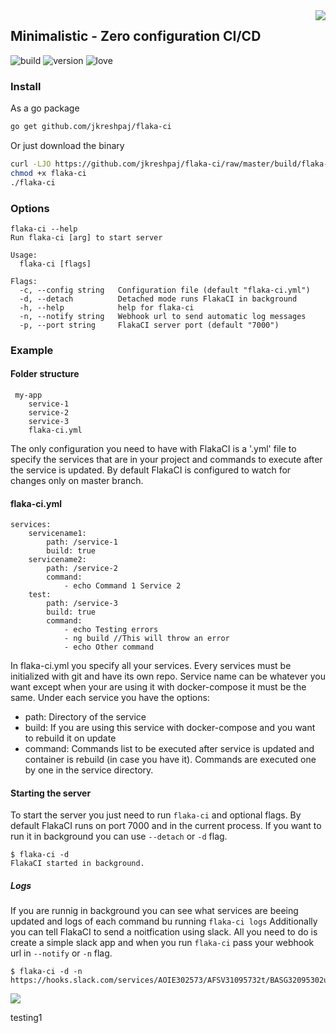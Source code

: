 <img src="https://i.imgur.com/e07eZQv.png" align="right" />

## Minimalistic - Zero configuration CI/CD
![build](https://camo.githubusercontent.com/30ae0cf6825132db112b4208a5776454bf0cc330/68747470733a2f2f73656d6170686f72656170702e636f6d2f6170692f76312f70726f6a656374732f64346363613530362d393962652d343464322d623139652d3137366633366563386366312f3132383530352f736869656c64735f62616467652e737667)    ![version](https://camo.githubusercontent.com/872e8e7b7893bb2335c27be1f7cac90227dfd255/68747470733a2f2f62616467652e667572792e696f2f67682f626f656e6e656d616e6e2532466261646765732e737667) ![love](https://camo.githubusercontent.com/d9ce827af4ec2b7b3c52ce4595bbb354d8b21405/68747470733a2f2f6261646765732e66726170736f66742e636f6d2f6f732f76312f6f70656e2d736f757263652e7376673f763d313032)

### Install
As a go package
```sh
go get github.com/jkreshpaj/flaka-ci
```
Or just download the binary
```sh
curl -LJO https://github.com/jkreshpaj/flaka-ci/raw/master/build/flaka-ci-<PLATFORM> --output flaka-ci
chmod +x flaka-ci
./flaka-ci
```

### Options
```
flaka-ci --help
Run flaka-ci [arg] to start server

Usage:
  flaka-ci [flags]

Flags:
  -c, --config string   Configuration file (default "flaka-ci.yml")
  -d, --detach          Detached mode runs FlakaCI in background
  -h, --help            help for flaka-ci
  -n, --notify string   Webhook url to send automatic log messages
  -p, --port string     FlakaCI server port (default "7000")
```

### Example

#### Folder structure

```
 my-app
    service-1
    service-2
    service-3
    flaka-ci.yml
```

The only configuration you need to have with FlakaCI is a '.yml' file to specify the services that are in your project and commands to execute after the service is updated.
By default FlakaCI is configured to watch for changes only on master branch.

#### flaka-ci.yml

```
services:
    servicename1:
        path: /service-1
        build: true
    servicename2:
        path: /service-2
        command:
            - echo Command 1 Service 2
    test:
        path: /service-3
        build: true
        command:
            - echo Testing errors
            - ng build //This will throw an error
            - echo Other command
```

In flaka-ci.yml you specify all your services. Every services must be initialized with git and have its own repo. Service name can be whatever you want except when your are using it with docker-compose it must be the same.
Under each service you have the options:
- path: Directory of the service
- build: If you are using this service with docker-compose and you want to rebuild it on update
- command: Commands list to be executed after service is updated and container is rebuild (in case you have it). Commands are executed one by one in the service directory.
#### Starting the server
To start the server you just need to run ```flaka-ci``` and optional flags.
By default FlakaCI runs on port 7000 and in the current process.
If you want to run it in background you can use ```--detach``` or ```-d``` flag.
```
$ flaka-ci -d
FlakaCI started in background.
```

##### Logs
If you are runnig  in background you can see what services are beeing updated and logs of each command bu running ```flaka-ci logs```
Additionally you can tell FlakaCI to send a noitfication using slack. All you need to do is create a simple slack app and when you run ```flaka-ci``` pass your webhook url in ```--notify``` or ```-n``` flag.

```
$ flaka-ci -d -n https://hooks.slack.com/services/AOIE302573/AFSV31095732t/BASG32095302ugv2bo43vbr
```

<img src="https://i.imgur.com/TJ1luLi.png" align="center" />

testing1

